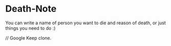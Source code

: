 # Death-Note

You can write a name of person you want to die and reason of death, or just things you need to do :)

// Google Keep clone.
